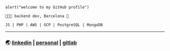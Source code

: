 `alert("welcome to my GitHub profile")`

`👨🏽‍💻 backend dev, Barcelona 📍`

`JS | PHP | AWS | GCP | PostgreSQL | MongoDB`
***
### 🌏 [linkedin](https://www.linkedin.com/in/celopez12) | [personal](https://clopez7.github.io) | [gitlab](www.gitlab.com/clopez12)
